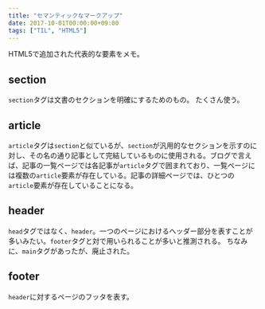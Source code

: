 ```yaml
---
title: "セマンティックなマークアップ"
date: 2017-10-01T00:00:00+09:00
tags: ["TIL", "HTML5"]
---
```

HTML5で追加された代表的な要素をメモ。
<!--more-->

## section
`section`タグは文書のセクションを明確にするためのもの。
たくさん使う。

## article
`article`タグは`section`と似ているが、`section`が汎用的なセクションを示すのに対し、その名の通り記事として完結しているものに使用される。ブログで言えば、記事の一覧ページでは各記事が`article`タグで囲まれており、一覧ページには複数の`article`要素が存在している。記事の詳細ページでは、ひとつの`article`要素が存在していることになる。

## header
`head`タグではなく、`header`。一つのページにおけるヘッダー部分を表すことが多いみたい。`footer`タグと対で用いられることが多いと推測される。
ちなみに、`main`タグがあったが、廃止された。

## footer
`header`に対するページのフッタを表す。
